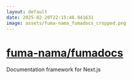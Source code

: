```yaml
---
layout: default
date: 2025-02-20T22:15:48.941631
image: assets/fuma-nama_fumadocs_cropped.png
---
```


# [fuma-nama/fumadocs](https://github.com/fuma-nama/fumadocs)

Documentation framework for Next.js
